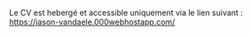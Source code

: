 Le CV est hebergé et accessible uniquement via le lien suivant : https://jason-vandaele.000webhostapp.com/

